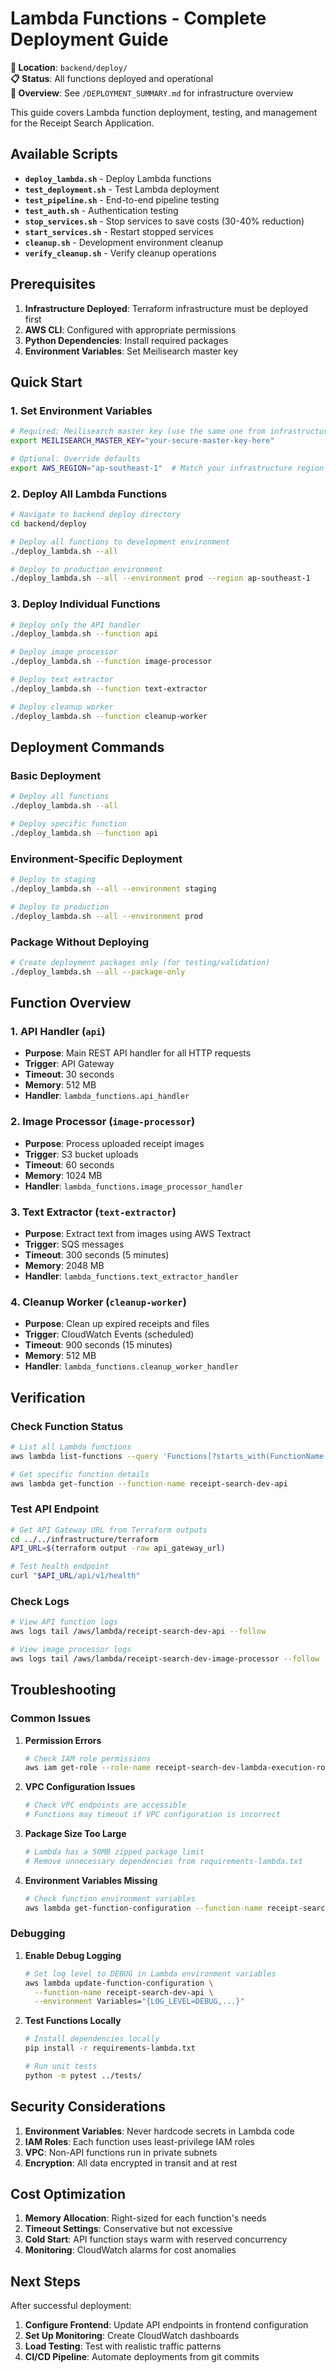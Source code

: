 # Lambda Functions - Complete Deployment Guide

**📍 Location**: `backend/deploy/`  
**📋 Status**: All functions deployed and operational  
**🔗 Overview**: See `/DEPLOYMENT_SUMMARY.md` for infrastructure overview

This guide covers Lambda function deployment, testing, and management for the Receipt Search Application.

## Available Scripts

- **`deploy_lambda.sh`** - Deploy Lambda functions
- **`test_deployment.sh`** - Test Lambda deployment
- **`test_pipeline.sh`** - End-to-end pipeline testing  
- **`test_auth.sh`** - Authentication testing
- **`stop_services.sh`** - Stop services to save costs (30-40% reduction)
- **`start_services.sh`** - Restart stopped services
- **`cleanup.sh`** - Development environment cleanup
- **`verify_cleanup.sh`** - Verify cleanup operations

## Prerequisites

1. **Infrastructure Deployed**: Terraform infrastructure must be deployed first
2. **AWS CLI**: Configured with appropriate permissions
3. **Python Dependencies**: Install required packages
4. **Environment Variables**: Set Meilisearch master key

## Quick Start

### 1. Set Environment Variables

```bash
# Required: Meilisearch master key (use the same one from infrastructure deployment)
export MEILISEARCH_MASTER_KEY="your-secure-master-key-here"

# Optional: Override defaults
export AWS_REGION="ap-southeast-1"  # Match your infrastructure region
```

### 2. Deploy All Lambda Functions

```bash
# Navigate to backend deploy directory
cd backend/deploy

# Deploy all functions to development environment
./deploy_lambda.sh --all

# Deploy to production environment
./deploy_lambda.sh --all --environment prod --region ap-southeast-1
```

### 3. Deploy Individual Functions

```bash
# Deploy only the API handler
./deploy_lambda.sh --function api

# Deploy image processor
./deploy_lambda.sh --function image-processor

# Deploy text extractor
./deploy_lambda.sh --function text-extractor

# Deploy cleanup worker
./deploy_lambda.sh --function cleanup-worker
```

## Deployment Commands

### Basic Deployment
```bash
# Deploy all functions
./deploy_lambda.sh --all

# Deploy specific function
./deploy_lambda.sh --function api
```

### Environment-Specific Deployment
```bash
# Deploy to staging
./deploy_lambda.sh --all --environment staging

# Deploy to production
./deploy_lambda.sh --all --environment prod
```

### Package Without Deploying
```bash
# Create deployment packages only (for testing/validation)
./deploy_lambda.sh --all --package-only
```

## Function Overview

### 1. API Handler (`api`)
- **Purpose**: Main REST API handler for all HTTP requests
- **Trigger**: API Gateway
- **Timeout**: 30 seconds
- **Memory**: 512 MB
- **Handler**: `lambda_functions.api_handler`

### 2. Image Processor (`image-processor`)
- **Purpose**: Process uploaded receipt images
- **Trigger**: S3 bucket uploads
- **Timeout**: 60 seconds
- **Memory**: 1024 MB
- **Handler**: `lambda_functions.image_processor_handler`

### 3. Text Extractor (`text-extractor`)
- **Purpose**: Extract text from images using AWS Textract
- **Trigger**: SQS messages
- **Timeout**: 300 seconds (5 minutes)
- **Memory**: 2048 MB
- **Handler**: `lambda_functions.text_extractor_handler`

### 4. Cleanup Worker (`cleanup-worker`)
- **Purpose**: Clean up expired receipts and files
- **Trigger**: CloudWatch Events (scheduled)
- **Timeout**: 900 seconds (15 minutes)
- **Memory**: 512 MB
- **Handler**: `lambda_functions.cleanup_worker_handler`

## Verification

### Check Function Status
```bash
# List all Lambda functions
aws lambda list-functions --query 'Functions[?starts_with(FunctionName, `receipt-search-dev-`)].{Name:FunctionName,Runtime:Runtime,Status:State}'

# Get specific function details
aws lambda get-function --function-name receipt-search-dev-api
```

### Test API Endpoint
```bash
# Get API Gateway URL from Terraform outputs
cd ../../infrastructure/terraform
API_URL=$(terraform output -raw api_gateway_url)

# Test health endpoint
curl "$API_URL/api/v1/health"
```

### Check Logs
```bash
# View API function logs
aws logs tail /aws/lambda/receipt-search-dev-api --follow

# View image processor logs
aws logs tail /aws/lambda/receipt-search-dev-image-processor --follow
```

## Troubleshooting

### Common Issues

1. **Permission Errors**
   ```bash
   # Check IAM role permissions
   aws iam get-role --role-name receipt-search-dev-lambda-execution-role
   ```

2. **VPC Configuration Issues**
   ```bash
   # Check VPC endpoints are accessible
   # Functions may timeout if VPC configuration is incorrect
   ```

3. **Package Size Too Large**
   ```bash
   # Lambda has a 50MB zipped package limit
   # Remove unnecessary dependencies from requirements-lambda.txt
   ```

4. **Environment Variables Missing**
   ```bash
   # Check function environment variables
   aws lambda get-function-configuration --function-name receipt-search-dev-api
   ```

### Debugging

1. **Enable Debug Logging**
   ```bash
   # Set log level to DEBUG in Lambda environment variables
   aws lambda update-function-configuration \
     --function-name receipt-search-dev-api \
     --environment Variables="{LOG_LEVEL=DEBUG,...}"
   ```

2. **Test Functions Locally**
   ```bash
   # Install dependencies locally
   pip install -r requirements-lambda.txt
   
   # Run unit tests
   python -m pytest ../tests/
   ```

## Security Considerations

1. **Environment Variables**: Never hardcode secrets in Lambda code
2. **IAM Roles**: Each function uses least-privilege IAM roles
3. **VPC**: Non-API functions run in private subnets
4. **Encryption**: All data encrypted in transit and at rest

## Cost Optimization

1. **Memory Allocation**: Right-sized for each function's needs
2. **Timeout Settings**: Conservative but not excessive
3. **Cold Start**: API function stays warm with reserved concurrency
4. **Monitoring**: CloudWatch alarms for cost anomalies

## Next Steps

After successful deployment:

1. **Configure Frontend**: Update API endpoints in frontend configuration
2. **Set Up Monitoring**: Create CloudWatch dashboards
3. **Load Testing**: Test with realistic traffic patterns
4. **CI/CD Pipeline**: Automate deployments from git commits
